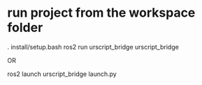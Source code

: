 # run project from the workspace folder

. install/setup.bash
ros2 run urscript_bridge urscript_bridge

OR

ros2 launch urscript_bridge launch.py
